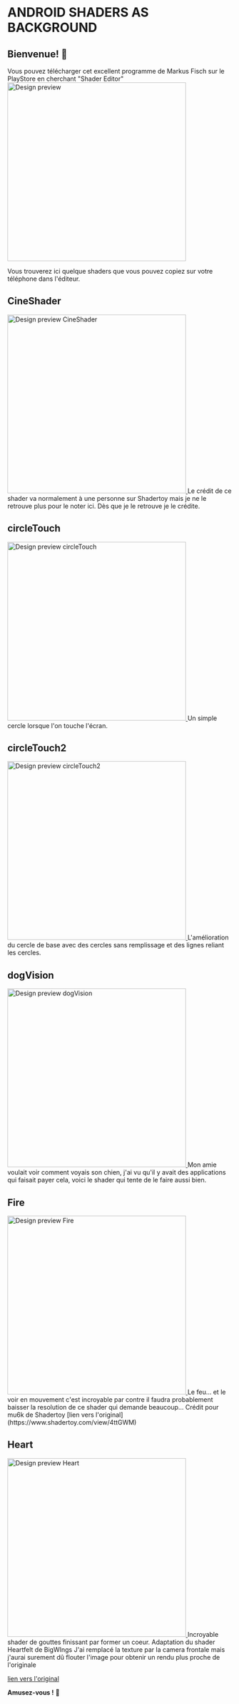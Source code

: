 # ANDROID SHADERS AS BACKGROUND

## Bienvenue! 👋<br/>

Vous pouvez télécharger cet excellent programme de Markus Fisch sur le PlayStore en cherchant "Shader Editor"
<a href="https://play.google.com/store/apps/details?id=de.markusfisch.android.shadereditor" target="_blank">
<img src="./design/program.jpg" alt="Design preview" width="400"/>
</a>

Vous trouverez ici quelque shaders que vous pouvez copiez sur votre téléphone dans l'éditeur.

## CineShader
<a href="./cine.glsl">
<img src="./design/cine.jpg" alt="Design preview CineShader" width="400"/>
</a>
Le crédit de ce shader va normalement à une personne sur Shadertoy mais je ne le retrouve plus pour le noter ici.
Dès que je le retrouve je le crédite.<br/>

## circleTouch
<a href="./circleTouch.glsl">
<img src="./design/circleTouch.jpg" alt="Design preview circleTouch" width="400"/>
</a>
Un simple cercle lorsque l'on touche l'écran.<br/>

## circleTouch2
<a href="./circleTouch2.glsl">
<img src="./design/circleTouch2.jpg" alt="Design preview circleTouch2" width="400"/>
</a>
L'amélioration du cercle de base avec des cercles sans remplissage et des lignes reliant les cercles.<br/>

## dogVision
<a href="./dogVision.glsl">
<img src="./design/dogVision.jpg" alt="Design preview dogVision" width="400"/>
</a>
Mon amie voulait voir comment voyais son chien, j'ai vu qu'il y avait des applications qui faisait payer cela, voici le shader qui tente de le faire aussi bien.<br/>

## Fire
<a href="./fire.glsl">
<img src="./design/fire.jpg" alt="Design preview Fire" width="400"/>
</a>
Le feu... et le voir en mouvement c'est incroyable par contre il faudra probablement baisser la resolution de ce shader qui demande beaucoup...
Crédit pour mu6k de Shadertoy
[lien vers l'original](https://www.shadertoy.com/view/4ttGWM)<br/>

## Heart
<a href="./heart.glsl">
<img src="./design/heart.jpg" alt="Design preview Heart" width="400"/>
</a>
Incroyable shader de gouttes finissant par former un coeur.
Adaptation du shader Heartfelt de BigWIngs
J'ai remplacé la texture par la camera frontale mais j'aurai surement dû flouter l'image pour obtenir un rendu plus proche de l'originale

[lien vers l'original](https://www.shadertoy.com/view/ltffzl)<br/>

**Amusez-vous !** 🚀
